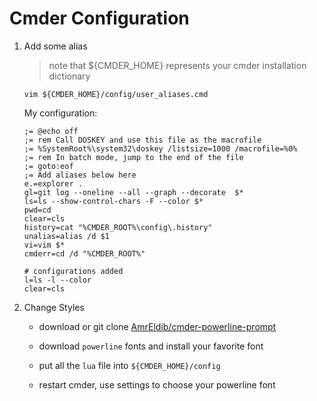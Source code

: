 # Cmder Configuration

1. Add some alias

   > note that ${CMDER_HOME} represents your cmder installation dictionary

   ```
   vim ${CMDER_HOME}/config/user_aliases.cmd
   ```
   My configuration:
   ```
   ;= @echo off
   ;= rem Call DOSKEY and use this file as the macrofile
   ;= %SystemRoot%\system32\doskey /listsize=1000 /macrofile=%0%
   ;= rem In batch mode, jump to the end of the file
   ;= goto:eof
   ;= Add aliases below here
   e.=explorer .
   gl=git log --oneline --all --graph --decorate  $*
   ls=ls --show-control-chars -F --color $*
   pwd=cd
   clear=cls
   history=cat "%CMDER_ROOT%\config\.history"
   unalias=alias /d $1
   vi=vim $*
   cmderr=cd /d "%CMDER_ROOT%"
   
   # configurations added
   l=ls -l --color
   clear=cls
   ```
   
2. Change Styles

   - download or git clone [AmrEldib/cmder-powerline-prompt](https://github.com/AmrEldib/cmder-powerline-prompt)
   - download `powerline` fonts and install your favorite font

   - put all the `lua` file into `${CMDER_HOME}/config`
   - restart cmder, use settings to choose your powerline font
